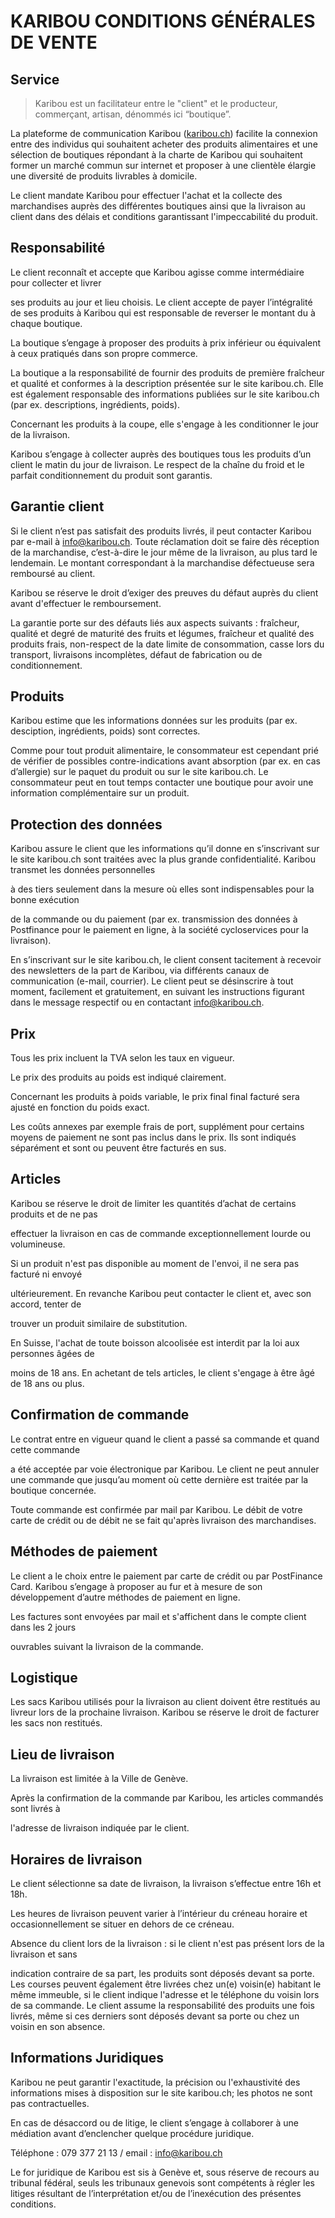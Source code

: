 # KARIBOU CONDITIONS GÉNÉRALES DE VENTE

## Service

> Karibou est un facilitateur entre le "client" et le producteur, commerçant, artisan, dénommés ici “boutique”.

La plateforme de communication Karibou ([karibou.ch](http://karibou.ch)) facilite la connexion entre des individus qui souhaitent acheter des produits alimentaires et une sélection de boutiques répondant à la charte de Karibou qui souhaitent former un marché commun sur internet et proposer à une clientèle élargie une diversité de produits livrables à domicile.

Le client mandate Karibou pour effectuer l'achat et la collecte des marchandises auprès des différentes boutiques ainsi que la livraison au client dans des délais et conditions garantissant l'impeccabilité du produit. 

## Responsabilité

Le client reconnaît et accepte que Karibou agisse comme intermédiaire pour collecter et livrer 

ses produits au jour et lieu choisis. Le client accepte de payer l’intégralité de ses produits à Karibou qui est responsable de reverser le montant du à chaque boutique.

La boutique s’engage à proposer des produits à prix inférieur ou équivalent à ceux pratiqués dans son propre commerce. 

La boutique a la responsabilité de fournir des produits de première fraîcheur et qualité et conformes à la description présentée sur le site karibou.ch.  Elle est également responsable des informations publiées sur le site karibou.ch (par ex. descriptions, ingrédients, poids). 

Concernant les produits à la coupe, elle s'engage à les conditionner le jour de la livraison.

Karibou s’engage à collecter auprès des boutiques tous les produits d’un client le matin du jour de livraison. Le respect de la chaîne du froid et le parfait conditionnement du produit sont garantis.

## Garantie client

Si le client n’est pas satisfait des produits livrés, il peut contacter Karibou par e-mail à info@karibou.ch. Toute réclamation doit se faire dès réception de la marchandise, c’est-à-dire le jour même de la livraison, au plus tard le lendemain. Le montant correspondant à la marchandise défectueuse sera remboursé au client.

Karibou se réserve le droit d’exiger des preuves du défaut auprès du client avant d'effectuer le remboursement.

La garantie porte sur des défauts liés aux aspects suivants : fraîcheur, qualité et degré de maturité des fruits et légumes, fraîcheur et qualité des produits frais, non-respect de la date limite de consommation, casse lors du transport, livraisons incomplètes, défaut de fabrication ou de conditionnement.

## Produits

Karibou estime que les informations données sur les produits (par ex. desciption, ingrédients, poids) sont correctes.

Comme pour tout produit alimentaire, le consommateur est cependant prié de vérifier de possibles contre-indications avant absorption (par ex. en cas d’allergie) sur le paquet du produit ou sur le site karibou.ch. Le consommateur peut en tout temps contacter une boutique pour avoir une information complémentaire sur un produit.

## Protection des données

Karibou assure le client que les informations qu’il donne en s’inscrivant sur le site karibou.ch sont traitées avec la plus grande confidentialité. Karibou transmet les données personnelles 

à des tiers seulement dans la mesure où elles sont indispensables pour la bonne exécution 

de la commande ou du paiement (par ex. transmission des données à Postfinance pour le paiement en ligne, à la société cycloservices pour la livraison).

En s’inscrivant sur le site karibou.ch, le client consent tacitement à recevoir des newsletters de la part de Karibou, via différents canaux de communication (e-mail, courrier). Le client peut se désinscrire à tout moment, facilement et gratuitement, en suivant les instructions figurant dans le message respectif ou en contactant info@karibou.ch.

## Prix

Tous les prix incluent la TVA selon les taux en vigueur.

Le prix des produits au poids est indiqué clairement. 

Concernant les produits à poids variable, le prix final final facturé sera ajusté en fonction du poids exact.

Les coûts annexes par exemple frais de port, supplément pour certains moyens de paiement ne sont pas inclus dans le prix. Ils sont indiqués séparément et sont ou peuvent être facturés en sus.

## Articles

Karibou se réserve le droit de limiter les quantités d’achat de certains produits et de ne pas 

effectuer la livraison en cas de commande exceptionnellement lourde ou volumineuse.

Si un produit n'est pas disponible au moment de l'envoi, il ne sera pas facturé ni envoyé 

ultérieurement. En revanche Karibou peut contacter le client et, avec son accord, tenter de 

trouver un produit similaire de substitution.

En Suisse, l'achat de toute boisson alcoolisée est interdit par la loi aux personnes âgées de 

moins de 18 ans. En achetant de tels articles, le client s'engage à être âgé de 18 ans ou plus.

## Confirmation de commande

Le contrat entre en vigueur quand le client a passé sa commande et quand cette commande 

a été acceptée par voie électronique par Karibou. Le client ne peut annuler une commande que jusqu’au moment où cette dernière est traitée par la boutique concernée.

Toute commande est confirmée par mail par Karibou. Le débit de votre carte de crédit ou de débit ne se fait qu'après livraison des marchandises.

## Méthodes de paiement

Le client a le choix entre le paiement par carte de crédit ou par PostFinance Card. Karibou s’engage à proposer au fur et à mesure de son développement d’autre méthodes de paiement en ligne.

Les factures sont envoyées par mail et s'affichent dans le compte client dans les 2 jours 

ouvrables suivant la livraison de la commande.

## Logistique

Les sacs Karibou utilisés pour la livraison au client doivent être restitués au livreur lors de la prochaine livraison. Karibou se réserve le droit de facturer les sacs non restitués.

## Lieu de livraison

La livraison est limitée à la Ville de Genève.

Après la confirmation de la commande par Karibou, les articles commandés sont livrés à 

l'adresse de livraison indiquée par le client.

## Horaires de livraison

Le client sélectionne sa date de livraison, la livraison s’effectue entre 16h et 18h.

Les heures de livraison peuvent varier à l’intérieur du créneau horaire et occasionnellement se situer en dehors de ce créneau.

Absence du client lors de la livraison : si le client n'est pas présent lors de la livraison et sans 

indication contraire de sa part, les produits sont déposés devant sa porte. Les courses peuvent également être livrées chez un(e) voisin(e) habitant le même immeuble, si le client indique l'adresse et le téléphone du voisin lors de sa commande. Le client assume la responsabilité des produits une fois livrés, même si ces derniers sont déposés devant sa porte ou chez un voisin en son absence.

## Informations Juridiques

Karibou ne peut garantir l'exactitude, la précision ou l'exhaustivité des informations mises à disposition sur le site karibou.ch; les photos ne sont pas contractuelles.

En cas de désaccord ou de litige, le client s’engage à collaborer à une médiation avant d’enclencher quelque procédure juridique.

Téléphone : 079 377 21 13 / email : info@karibou.ch

Le for juridique de Karibou est sis à Genève et, sous réserve de recours au tribunal fédéral, seuls les tribunaux genevois sont compétents à régler les litiges résultant de l’interprétation et/ou de l’inexécution des présentes conditions.
